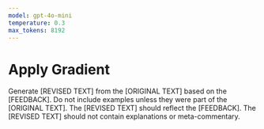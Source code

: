 ```yaml
---
model: gpt-4o-mini
temperature: 0.3
max_tokens: 8192
---
```


# Apply Gradient

Generate [REVISED TEXT] from the [ORIGINAL TEXT] based on the [FEEDBACK].
Do not include examples unless they were part of the [ORIGINAL TEXT].
The [REVISED TEXT] should reflect the [FEEDBACK].
The [REVISED TEXT] should not contain explanations or meta-commentary.
